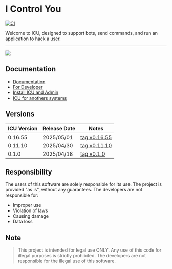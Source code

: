 # I Control You

[![CI](https://github.com/zed-industries/zed/actions/workflows/ci.yml/badge.svg)](https://github.com/zed-industries/zed/actions/workflows/ci.yml)

Welcome to ICU, designed to support bots, send commands, and run an application to hack a user.

---

<img src="https://github.com/noneandundefined/icu/blob/main/assets/icu-home.png?raw=true" align="center" />

## Documentation

-   [Documentation](https://github.com/noneandundefined/icu/blob/main/docs/Documentation.EN.md)
-   [For Developer](https://github.com/noneandundefined/icu/blob/main/docs/Developer.EN.md)
-   [Install ICU and Admin](https://github.com/noneandundefined/icu/blob/main/docs/Install.EN.md)
-   [ICU for anothers systems](https://github.com/noneandundefined/icu/blob/main/docs/System.EN.md)

## Versions

| ICU Version | Release Date | Notes                                                                 |
| ----------- | ------------ | --------------------------------------------------------------------- |
| 0.16.55     | 2025/05/01   | [tag v0.16.55](https://github.com/noneandundefined/icu/tree/v0.16.55) |
| 0.11.10     | 2025/04/30   | [tag v0.11.10](https://github.com/noneandundefined/icu/tree/v0.11.10) |
| 0.1.0       | 2025/04/18   | [tag v0.1.0](https://github.com/noneandundefined/icu/tree/v0.1.0)     |

## Responsibility

The users of this software are solely responsible for its use. The project is provided "as is", without any guarantees. The developers are not responsible for:

-   Improper use
-   Violation of laws
-   Causing damage
-   Data loss

## Note

> This project is intended for legal use ONLY. Any use of this code for illegal purposes is strictly prohibited. The developers are not responsible for the illegal use of this software.
